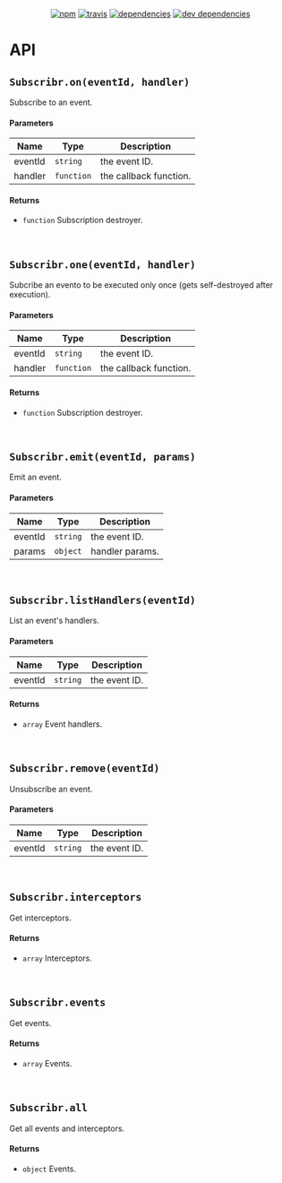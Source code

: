 <p align="center">
  <a href="https://www.npmjs.com/package/subscribr"><img src="https://img.shields.io/npm/v/subscribr.svg" alt="npm"></a>
  <a href="https://travis-ci.org/GMaiolo/subscribr"><img src="https://api.travis-ci.org/GMaiolo/subscribr.svg" alt="travis"></a>
  <a href="https://david-dm.org/GMaiolo/subscribr"><img src="https://david-dm.org/GMaiolo/subscribr.svg" alt="dependencies"></a>
  <a href="https://david-dm.org/GMaiolo/subscribr?type=dev"><img src="https://david-dm.org/GMaiolo/subscribr/dev-status.svg" alt="dev dependencies"></a>
</p>

# API

## `Subscribr.on(eventId, handler)`

Subscribe to an event.

#### Parameters

| Name | Type | Description |
| ---- | ---- | ----------- |
| eventId | `string`  | the event ID. |
| handler | `function`  | the callback function. |

#### Returns

- `function`  Subscription destroyer.
<br>

## `Subscribr.one(eventId, handler)`

Subcribe an evento to be executed only once (gets self-destroyed after execution).

#### Parameters

| Name | Type | Description |
| ---- | ---- | ----------- |
| eventId | `string`  | the event ID. |
| handler | `function`  | the callback function. |

#### Returns

- `function`  Subscription destroyer.
<br>

## `Subscribr.emit(eventId, params)`

Emit an event.

#### Parameters

| Name | Type | Description |
| ---- | ---- | ----------- |
| eventId | `string`  | the event ID. |
| params | `object`  | handler params. |
<br>

## `Subscribr.listHandlers(eventId)`

List an event's handlers.

#### Parameters

| Name | Type | Description |
| ---- | ---- | ----------- |
| eventId | `string`  | the event ID. |

#### Returns

- `array`  Event handlers.
<br>

## `Subscribr.remove(eventId)`

Unsubscribe an event.

#### Parameters

| Name | Type | Description |
| ---- | ---- | ----------- |
| eventId | `string`  | the event ID. |
<br>

## `Subscribr.interceptors`

Get interceptors.

#### Returns

- `array`  Interceptors.
<br>

## `Subscribr.events`

Get events.

#### Returns

- `array`  Events.
<br>

## `Subscribr.all`

Get all events and interceptors.

#### Returns

- `object`  Events.
<br>
